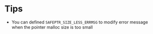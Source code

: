 # Tips
- You can defined `SAFEPTR_SIZE_LESS_ERRMSG` to modify error message when the pointer malloc size is too small     